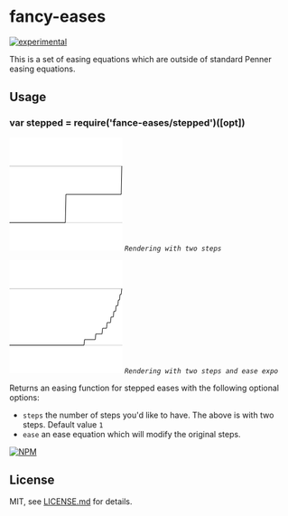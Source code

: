 # fancy-eases

[![experimental](http://badges.github.io/stability-badges/dist/experimental.svg)](http://github.com/badges/stability-badges)

This is a set of easing equations which are outside of standard Penner easing equations.

## Usage

### var stepped = require('fance-eases/stepped')([opt])

![stepped](./images/stepped.png)
*`Rendering with two steps`*

![stepped expo](./images/steppedExpo.png)
*`Rendering with two steps and ease expo`*

Returns an easing function for stepped eases with the following optional options:
- `steps` the number of steps you'd like to have. The above is with two steps. Default value `1`
- `ease` an ease equation which will modify the original steps.

[![NPM](https://nodei.co/npm/fancy-eases.png)](https://www.npmjs.com/package/fancy-eases)

## License

MIT, see [LICENSE.md](http://github.com/Jam3/fancy-eases/blob/master/LICENSE.md) for details.

